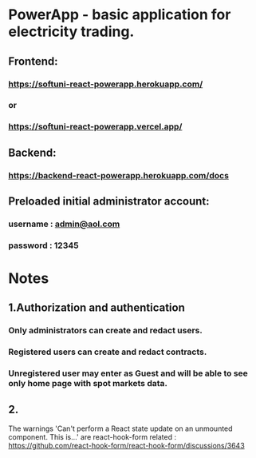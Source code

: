 # PowerApp - basic application for electricity trading. 
## Frontend:
### https://softuni-react-powerapp.herokuapp.com/
### or
### https://softuni-react-powerapp.vercel.app/
## Backend:
### https://backend-react-powerapp.herokuapp.com/docs

## Preloaded initial administrator account: 
### username : admin@aol.com
### password : 12345
# Notes
## 1.Authorization and authentication
### Only administrators can create and redact users.
### Registered users can create and redact contracts.
### Unregistered user may enter as Guest and will be able to see only home page with spot markets data.
## 2.
The warnings 'Can't perform a React state update on an unmounted component. This is...' are react-hook-form related : https://github.com/react-hook-form/react-hook-form/discussions/3643


